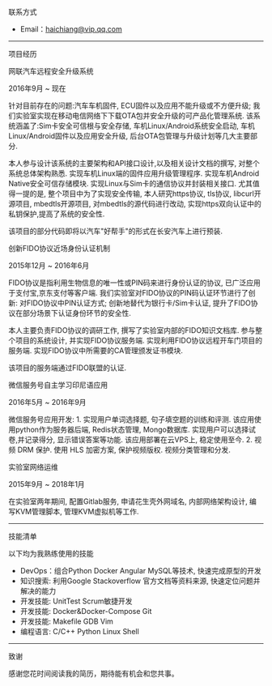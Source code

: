 
联系方式

- Email：haichiang@vip.qq.com

---

项目经历

网联汽车远程安全升级系统

2016年9月 ~ 现在

针对目前存在的问题:汽车车机固件, ECU固件以及应用不能升级或不方便升级; 我们实验室实现在移动电信网络下下载OTA包并安全升级的可产品化管理系统. 该系统涵盖了:Sim卡安全可信根与安全存储, 车机Linux/Android系统安全启动, 车机Linux/Android固件以及应用安全升级, 后台OTA包管理与升级计划等几大主要部分. 

本人参与设计该系统的主要架构和API接口设计,以及相关设计文档的撰写, 对整个系统总体架构熟悉. 实现车机Linux端的固件应用升级管理程序. 实现车机Android Native安全可信存储模块. 实现Linux与Sim卡的通信协议并封装相关接口. 尤其值得一提的是, 整个项目中为了实现安全传输, 本人研究https协议, tls协议, libcurl开源项目, mbedtls开源项目, 对mbedtls的源代码进行改动, 实现https双向认证中的私钥保护,提高了系统的安全性.

该项目的部分代码即将以汽车"好帮手"的形式在长安汽车上进行预装.

创新FIDO协议近场身份认证机制

2015年12月 ~ 2016年6月

FIDO协议是指利用生物信息的唯一性或PIN码来进行身份认证的协议, 已广泛应用于支付宝,京东支付等客户端. 我们实验室对FIDO协议的PIN码认证环节进行了创新: 对FIDO协议中PIN认证方式; 创新地替代为银行卡/Sim卡认证, 提升了FIDO协议在部分场景下认证身份环节的安全性.

本人主要负责FIDO协议的调研工作, 撰写了实验室内部的FIDO知识文档库. 参与整个项目的系统设计, 并实现FIDO协议服务端.  实现利用FIDO协议远程开车门项目的服务端. 实现FIDO协议中所需要的CA管理颁发证书模块. 

该项目的服务端通过FIDO联盟的认证.

微信服务号自主学习印尼语应用

2016年5月 ~ 2016年9月

微信服务号应用开发: 
    1. 实现用户单词选择题, 句子填空题的训练和评测. 该应用使用python作为服务器后端, Redis状态管理, Mongo数据库. 实现用户可以选择试卷,并记录得分, 显示错误答案等功能. 该应用部署在云VPS上, 稳定使用至今.
    2. 视频 DRM 保护. 使用 HLS 加密方案, 保护视频版权. 视频分类管理和分发.

实验室网络运维

2015年9月 ~ 2018年1月

在实验室两年期间, 配置Gitlab服务, 申请花生壳外网域名, 内部网络架构设计, 编写KVM管理脚本, 管理KVM虚拟机等工作.  

---

技能清单

以下均为我熟练使用的技能

- DevOps：组合Python Docker Angular MySQL等技术, 快速完成原型的开发
- 知识搜索: 利用Google Stackoverflow 官方文档等资料来源,  快速定位问题并解决的能力
- 开发技能:  UnitTest   Scrum敏捷开发
- 开发技能:  Docker&Docker-Compose    Git
- 开发技能:  Makefile    GDB     Vim 
- 编程语言:  C/C++    Python    Linux Shell 

---

致谢

感谢您花时间阅读我的简历，期待能有机会和您共事。
